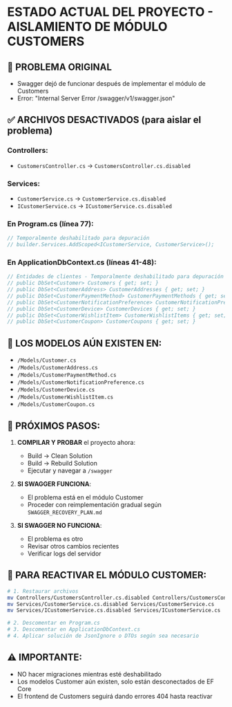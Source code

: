 # ESTADO ACTUAL DEL PROYECTO - AISLAMIENTO DE MÓDULO CUSTOMERS

## 🔴 PROBLEMA ORIGINAL
- Swagger dejó de funcionar después de implementar el módulo de Customers
- Error: "Internal Server Error /swagger/v1/swagger.json"

## ✅ ARCHIVOS DESACTIVADOS (para aislar el problema)

### Controllers:
- `CustomersController.cs` → `CustomersController.cs.disabled`

### Services:
- `CustomerService.cs` → `CustomerService.cs.disabled`
- `ICustomerService.cs` → `ICustomerService.cs.disabled`

### En Program.cs (línea 77):
```csharp
// Temporalmente deshabilitado para depuración
// builder.Services.AddScoped<ICustomerService, CustomerService>();
```

### En ApplicationDbContext.cs (líneas 41-48):
```csharp
// Entidades de clientes - Temporalmente deshabilitado para depuración
// public DbSet<Customer> Customers { get; set; }
// public DbSet<CustomerAddress> CustomerAddresses { get; set; }
// public DbSet<CustomerPaymentMethod> CustomerPaymentMethods { get; set; }
// public DbSet<CustomerNotificationPreference> CustomerNotificationPreferences { get; set; }
// public DbSet<CustomerDevice> CustomerDevices { get; set; }
// public DbSet<CustomerWishlistItem> CustomerWishlistItems { get; set; }
// public DbSet<CustomerCoupon> CustomerCoupons { get; set; }
```

## 🔄 LOS MODELOS AÚN EXISTEN EN:
- `/Models/Customer.cs`
- `/Models/CustomerAddress.cs`
- `/Models/CustomerPaymentMethod.cs`
- `/Models/CustomerNotificationPreference.cs`
- `/Models/CustomerDevice.cs`
- `/Models/CustomerWishlistItem.cs`
- `/Models/CustomerCoupon.cs`

## 🎯 PRÓXIMOS PASOS:

1. **COMPILAR Y PROBAR** el proyecto ahora:
   - Build → Clean Solution
   - Build → Rebuild Solution
   - Ejecutar y navegar a `/swagger`

2. **SI SWAGGER FUNCIONA**:
   - El problema está en el módulo Customer
   - Proceder con reimplementación gradual según `SWAGGER_RECOVERY_PLAN.md`

3. **SI SWAGGER NO FUNCIONA**:
   - El problema es otro
   - Revisar otros cambios recientes
   - Verificar logs del servidor

## 🔧 PARA REACTIVAR EL MÓDULO CUSTOMER:

```bash
# 1. Restaurar archivos
mv Controllers/CustomersController.cs.disabled Controllers/CustomersController.cs
mv Services/CustomerService.cs.disabled Services/CustomerService.cs
mv Services/ICustomerService.cs.disabled Services/ICustomerService.cs

# 2. Descomentar en Program.cs
# 3. Descomentar en ApplicationDbContext.cs
# 4. Aplicar solución de JsonIgnore o DTOs según sea necesario
```

## ⚠️ IMPORTANTE:
- NO hacer migraciones mientras esté deshabilitado
- Los modelos Customer aún existen, solo están desconectados de EF Core
- El frontend de Customers seguirá dando errores 404 hasta reactivar